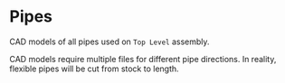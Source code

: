 # Pipes

CAD models of all pipes used on `Top Level` assembly.

CAD models require multiple files for different pipe directions. In reality, flexible pipes will be cut from stock to length.

